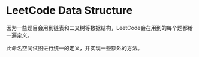 # LeetCode Data Structure

因为一些题目会用到链表和二叉树等数据结构，LeetCode会在用到的每个题都给一遍定义。

此命名空间试图进行统一的定义，并实现一些额外的方法。
